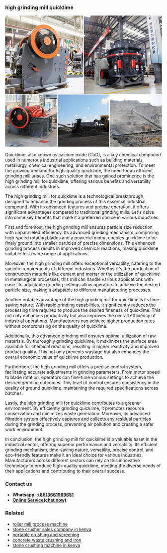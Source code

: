 <h3>high grinding mill quicklime</h3><img src='1704951838.jpg' alt=''><p>Quicklime, also known as calcium oxide (CaO), is a key chemical compound used in numerous industrial applications such as building materials, metallurgy, chemical engineering, and environmental protection. To meet the growing demand for high-quality quicklime, the need for an efficient grinding mill arises. One such solution that has gained prominence is the high grinding mill for quicklime, offering various benefits and versatility across different industries.</p><p>The high grinding mill for quicklime is a technological breakthrough, designed to enhance the grinding process of this essential industrial compound. With its advanced features and precise operation, it offers significant advantages compared to traditional grinding mills. Let's delve into some key benefits that make it a preferred choice in various industries.</p><p>First and foremost, the high grinding mill ensures particle size reduction with unparalleled efficiency. Its advanced grinding mechanism, comprising high-speed rotating blades and a powerful motor, enables quicklime to be finely ground into smaller particles of precise dimensions. This enhanced grinding process results in improved chemical reactions, making quicklime suitable for a wide range of applications.</p><p>Moreover, the high grinding mill offers exceptional versatility, catering to the specific requirements of different industries. Whether it's the production of construction materials like cement and mortar or the utilization of quicklime in metallurgical processes, this mill can handle various applications with ease. Its adjustable grinding settings allow operators to achieve the desired particle size, making it adaptable to different manufacturing processes.</p><p>Another notable advantage of the high grinding mill for quicklime is its time-saving nature. With rapid grinding capabilities, it significantly reduces the processing time required to produce the desired fineness of quicklime. This not only enhances productivity but also improves the overall efficiency of industrial operations. Manufacturers can achieve higher production rates without compromising on the quality of quicklime.</p><p>Additionally, this advanced grinding mill ensures optimal utilization of raw materials. By thoroughly grinding quicklime, it maximizes the surface area available for chemical reactions, resulting in higher reactivity and improved product quality. This not only prevents wastage but also enhances the overall economic value of quicklime production.</p><p>Furthermore, the high grinding mill offers a precise control system, facilitating accurate adjustments in grinding parameters. From motor speed to blade rotation, operators can fine-tune various settings to achieve the desired grinding outcomes. This level of control ensures consistency in the quality of ground quicklime, maintaining the required specifications across batches.</p><p>Lastly, the high grinding mill for quicklime contributes to a greener environment. By efficiently grinding quicklime, it promotes resource conservation and minimizes waste generation. Moreover, its advanced filtration system effectively captures and collects any residual particles during the grinding process, preventing air pollution and creating a safer work environment.</p><p>In conclusion, the high grinding mill for quicklime is a valuable asset in the industrial sector, offering superior performance and versatility. Its efficient grinding mechanism, time-saving nature, versatility, precise control, and eco-friendly features make it an ideal choice for various industries. Manufacturers across different sectors can rely on this innovative technology to produce high-quality quicklime, meeting the diverse needs of their applications and contributing to their overall success.</p><h3>Contact us</h3><ul><li><strong>Whatsapp:&nbsp;<a href="https://wa.me/8613661969651">+8613661969651</a></strong></li><li><a href="https://swt.shibang-china.com/?git&amp;zhl&amp;high grinding mill quicklime"><strong>Online Service(chat now)</strong></a></li></ul><h3>Related</h3><ul><li><a href='roller mill process machine.md'>roller mill process machine</a></li><li><a href='stone crusher sales company in kenya.md'>stone crusher sales company in kenya</a></li><li><a href='portable crushing and screening.md'>portable crushing and screening</a></li><li><a href='concrete waste crushing and iron.md'>concrete waste crushing and iron</a></li><li><a href='stone crushing machine in kenya.md'>stone crushing machine in kenya</a></li></ul>